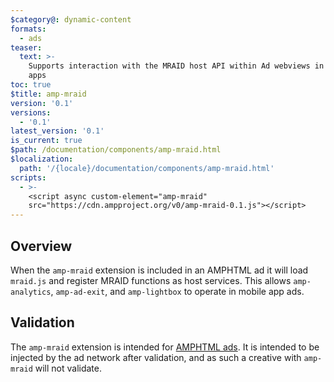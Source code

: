 ```yaml
---
$category@: dynamic-content
formats:
  - ads
teaser:
  text: >-
    Supports interaction with the MRAID host API within Ad webviews in mobile
    apps
toc: true
$title: amp-mraid
version: '0.1'
versions:
  - '0.1'
latest_version: '0.1'
is_current: true
$path: /documentation/components/amp-mraid.html
$localization:
  path: '/{locale}/documentation/components/amp-mraid.html'
scripts:
  - >-
    <script async custom-element="amp-mraid"
    src="https://cdn.ampproject.org/v0/amp-mraid-0.1.js"></script>
---
```



<!--
Copyright 2018 The AMP HTML Authors. All Rights Reserved.

Licensed under the Apache License, Version 2.0 (the "License");
you may not use this file except in compliance with the License.
You may obtain a copy of the License at

      http://www.apache.org/licenses/LICENSE-2.0

Unless required by applicable law or agreed to in writing, software
distributed under the License is distributed on an "AS-IS" BASIS,
WITHOUT WARRANTIES OR CONDITIONS OF ANY KIND, either express or implied.
See the License for the specific language governing permissions and
limitations under the License.
-->



## Overview

When the `amp-mraid` extension is included in an AMPHTML ad it will load
`mraid.js` and register MRAID functions as host services. This allows
`amp-analytics`, `amp-ad-exit`, and `amp-lightbox` to operate in mobile app ads.

## Validation

The `amp-mraid` extension is intended for [AMPHTML
ads](https://amp.dev/documentation/guides-and-tutorials/learn/intro-to-amphtml-ads). It is intended to be
injected by the ad network after validation, and as such a creative with
`amp-mraid` will not validate.